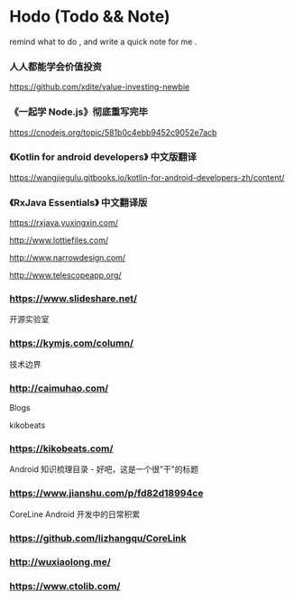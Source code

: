 # Hodo (Todo && Note)
remind what to do , and write a quick note for me .

### 人人都能学会价值投资
https://github.com/xdite/value-investing-newbie

### 《一起学 Node.js》彻底重写完毕
https://cnodejs.org/topic/581b0c4ebb9452c9052e7acb

### 《Kotlin for android developers》 中文版翻译
https://wangjiegulu.gitbooks.io/kotlin-for-android-developers-zh/content/

### 《RxJava Essentials》 中文翻译版
https://rxjava.yuxingxin.com/


http://www.lottiefiles.com/


http://www.narrowdesign.com/

http://www.telescopeapp.org/

### https://www.slideshare.net/

开源实验室
### https://kymjs.com/column/

技术边界
### http://caimuhao.com/


Blogs

kikobeats
### https://kikobeats.com/

Android 知识梳理目录 - 好吧，这是一个很"干"的标题
### https://www.jianshu.com/p/fd82d18994ce

CoreLine Android 开发中的日常积累
### https://github.com/lizhangqu/CoreLink


### http://wuxiaolong.me/

### https://www.ctolib.com/

